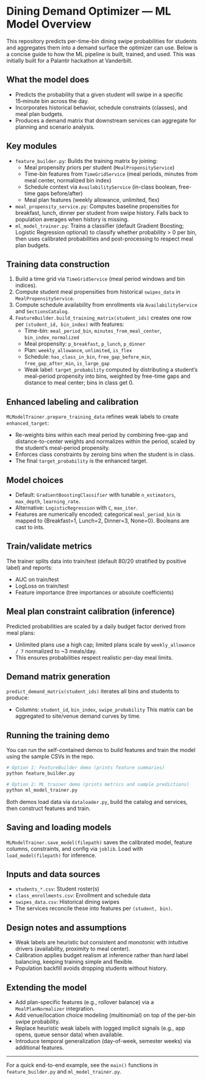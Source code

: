 # Dining Demand Optimizer — ML Model Overview

This repository predicts per-time-bin dining swipe probabilities for students and aggregates them into a demand surface the optimizer can use. Below is a concise guide to how the ML pipeline is built, trained, and used. This was initially built for a Palantir hackathon at Vanderbilt.

## What the model does
- Predicts the probability that a given student will swipe in a specific 15‑minute bin across the day.
- Incorporates historical behavior, schedule constraints (classes), and meal plan budgets.
- Produces a demand matrix that downstream services can aggregate for planning and scenario analysis.

## Key modules
- `feature_builder.py`: Builds the training matrix by joining:
  - Meal propensity priors per student (`MealPropensityService`)
  - Time-bin features from `TimeGridService` (meal periods, minutes from meal center, normalized bin index)
  - Schedule context via `AvailabilityService` (in-class boolean, free-time gaps before/after)
  - Meal plan features (weekly allowance, unlimited, flex)
- `meal_propensity_service.py`: Computes baseline propensities for breakfast, lunch, dinner per student from swipe history. Falls back to population averages when history is missing.
- `ml_model_trainer.py`: Trains a classifier (default Gradient Boosting; Logistic Regression optional) to classify whether probability > 0 per bin, then uses calibrated probabilities and post-processing to respect meal plan budgets.

## Training data construction
1. Build a time grid via `TimeGridService` (meal period windows and bin indices).
2. Compute student meal propensities from historical `swipes_data` in `MealPropensityService`.
3. Compute schedule availability from enrollments via `AvailabilityService` and `SectionsCatalog`.
4. `FeatureBuilder.build_training_matrix(student_ids)` creates one row per `(student_id, bin_index)` with features:
   - Time-bin: `meal_period_bin`, `minutes_from_meal_center`, `bin_index_normalized`
   - Meal propensity: `p_breakfast`, `p_lunch`, `p_dinner`
   - Plan: `weekly_allowance`, `unlimited`, `is_flex`
   - Schedule: `has_class_in_bin`, `free_gap_before_min`, `free_gap_after_min`, `is_large_gap`
   - Weak label: `target_probability` computed by distributing a student’s meal-period propensity into bins, weighted by free-time gaps and distance to meal center; bins in class get 0.

## Enhanced labeling and calibration
`MLModelTrainer.prepare_training_data` refines weak labels to create `enhanced_target`:
- Re-weights bins within each meal period by combining free-gap and distance-to-center weights and normalizes within the period, scaled by the student’s meal-period propensity.
- Enforces class constraints by zeroing bins when the student is in class.
- The final `target_probability` is the enhanced target.

## Model choices
- Default: `GradientBoostingClassifier` with tunable `n_estimators`, `max_depth`, `learning_rate`.
- Alternative: `LogisticRegression` with `C`, `max_iter`.
- Features are numerically encoded; categorical `meal_period_bin` is mapped to {Breakfast=1, Lunch=2, Dinner=3, None=0}. Booleans are cast to ints.

## Train/validate metrics
The trainer splits data into train/test (default 80/20 stratified by positive label) and reports:
- AUC on train/test
- LogLoss on train/test
- Feature importance (tree importances or absolute coefficients)

## Meal plan constraint calibration (inference)
Predicted probabilities are scaled by a daily budget factor derived from meal plans:
- Unlimited plans use a high cap; limited plans scale by `weekly_allowance / 7` normalized to ~3 meals/day.
- This ensures probabilities respect realistic per-day meal limits.

## Demand matrix generation
`predict_demand_matrix(student_ids)` iterates all bins and students to produce:
- Columns: `student_id`, `bin_index`, `swipe_probability`
This matrix can be aggregated to site/venue demand curves by time.

## Running the training demo
You can run the self-contained demos to build features and train the model using the sample CSVs in the repo.

```bash
# Option 1: FeatureBuilder demo (prints feature summaries)
python feature_builder.py

# Option 2: ML trainer demo (prints metrics and sample predictions)
python ml_model_trainer.py
```

Both demos load data via `dataloader.py`, build the catalog and services, then construct features and train.

## Saving and loading models
`MLModelTrainer.save_model(filepath)` saves the calibrated model, feature columns, constraints, and config via `joblib`. Load with `load_model(filepath)` for inference.

## Inputs and data sources
- `students_*.csv`: Student roster(s)
- `class_enrollments.csv`: Enrollment and schedule data
- `swipes_data.csv`: Historical dining swipes
- The services reconcile these into features per `(student, bin)`.

## Design notes and assumptions
- Weak labels are heuristic but consistent and monotonic with intuitive drivers (availability, proximity to meal center).
- Calibration applies budget realism at inference rather than hard label balancing, keeping training simple and flexible.
- Population backfill avoids dropping students without history.

## Extending the model
- Add plan-specific features (e.g., rollover balance) via a `MealPlanNormalizer` integration.
- Add venue/location choice modeling (multinomial) on top of the per-bin swipe probability.
- Replace heuristic weak labels with logged implicit signals (e.g., app opens, queue sensor data) when available.
- Introduce temporal generalization (day-of-week, semester weeks) via additional features.

---
For a quick end-to-end example, see the `main()` functions in `feature_builder.py` and `ml_model_trainer.py`.
